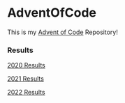 # AdventOfCode

This is my [Advent of Code](https://adventofcode.com/) Repository!

### Results
[2020 Results](2020/Results%202020.md)

[2021 Results](2021/Results%202021.md)

[2022 Results](2022/Results%202022.md)
